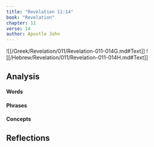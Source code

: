 ```yaml
---
title: "Revelation 11:14"
book: "Revelation"
chapter: 11
verse: 14
author: Apostle John
---
```

![[/Greek/Revelation/011/Revelation-011-014G.md#Text]]
![[/Hebrew/Revelation/011/Revelation-011-014H.md#Text]]

## Analysis

#### Words

#### Phrases

#### Concepts

## Reflections
